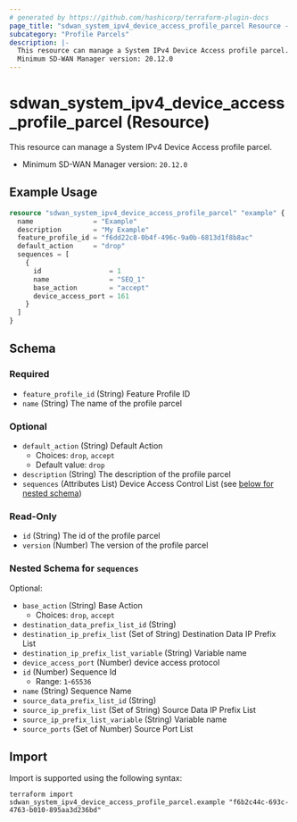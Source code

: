 ```yaml
---
# generated by https://github.com/hashicorp/terraform-plugin-docs
page_title: "sdwan_system_ipv4_device_access_profile_parcel Resource - terraform-provider-sdwan"
subcategory: "Profile Parcels"
description: |-
  This resource can manage a System IPv4 Device Access profile parcel.
  Minimum SD-WAN Manager version: 20.12.0
---
```


# sdwan_system_ipv4_device_access_profile_parcel (Resource)

This resource can manage a System IPv4 Device Access profile parcel.
  - Minimum SD-WAN Manager version: `20.12.0`

## Example Usage

```terraform
resource "sdwan_system_ipv4_device_access_profile_parcel" "example" {
  name               = "Example"
  description        = "My Example"
  feature_profile_id = "f6dd22c8-0b4f-496c-9a0b-6813d1f8b8ac"
  default_action     = "drop"
  sequences = [
    {
      id                 = 1
      name               = "SEQ_1"
      base_action        = "accept"
      device_access_port = 161
    }
  ]
}
```

<!-- schema generated by tfplugindocs -->
## Schema

### Required

- `feature_profile_id` (String) Feature Profile ID
- `name` (String) The name of the profile parcel

### Optional

- `default_action` (String) Default Action
  - Choices: `drop`, `accept`
  - Default value: `drop`
- `description` (String) The description of the profile parcel
- `sequences` (Attributes List) Device Access Control List (see [below for nested schema](#nestedatt--sequences))

### Read-Only

- `id` (String) The id of the profile parcel
- `version` (Number) The version of the profile parcel

<a id="nestedatt--sequences"></a>
### Nested Schema for `sequences`

Optional:

- `base_action` (String) Base Action
  - Choices: `drop`, `accept`
- `destination_data_prefix_list_id` (String)
- `destination_ip_prefix_list` (Set of String) Destination Data IP Prefix List
- `destination_ip_prefix_list_variable` (String) Variable name
- `device_access_port` (Number) device access protocol
- `id` (Number) Sequence Id
  - Range: `1`-`65536`
- `name` (String) Sequence Name
- `source_data_prefix_list_id` (String)
- `source_ip_prefix_list` (Set of String) Source Data IP Prefix List
- `source_ip_prefix_list_variable` (String) Variable name
- `source_ports` (Set of Number) Source Port List

## Import

Import is supported using the following syntax:

```shell
terraform import sdwan_system_ipv4_device_access_profile_parcel.example "f6b2c44c-693c-4763-b010-895aa3d236bd"
```
